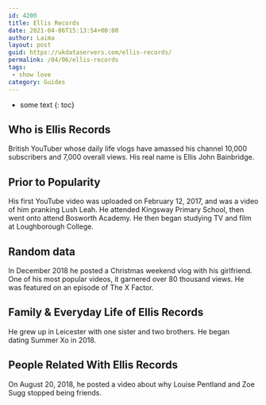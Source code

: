 ```yaml
---
id: 4200
title: Ellis Records
date: 2021-04-06T15:13:54+00:00
author: Laima
layout: post
guid: https://ukdataservers.com/ellis-records/
permalink: /04/06/ellis-records
tags:
 - show love
category: Guides
---
```


* some text
{: toc}


## Who is Ellis Records
                  
                  
                  
British YouTuber whose daily life vlogs have amassed his channel 10,000 subscribers and 7,000 overall views. His real name is Ellis John Bainbridge. 
                  
              
            
              
            
                
                
                
## Prior to Popularity
                  
                  
                  
His first YouTube video was uploaded on February 12, 2017, and was a video of him pranking Lush Leah. He attended Kingsway Primary School, then went onto attend Bosworth Academy. He then began studying TV and film at Loughborough College. 
                  
              
            
              
            
                
                
                
## Random data
                  
                  
                  
In December 2018 he posted a Christmas weekend vlog with his girlfriend. One of his most popular videos, it garnered over 80 thousand views. He was featured on an episode of The X Factor. 
                  
              
            
              
            
                
                
                
## Family & Everyday Life of Ellis Records
                  
                  
                  
He grew up in Leicester with one sister and two brothers. He began dating Summer Xo in 2018. 
                  
              
            
              
            
                
                
                
## People Related With Ellis Records
                  
                  
                  
On August 20, 2018, he posted a video about why Louise Pentland and Zoe Sugg stopped being friends. 
                  
              
            
              
            
                
              
            
              
              
            
            
              
            
          
          
          